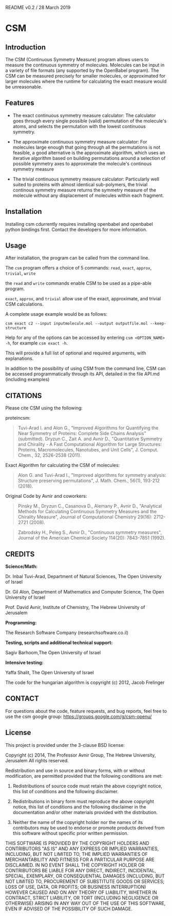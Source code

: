 README v0.2 / 28 March 2019

# CSM

## Introduction

The CSM (Continuous Symmetry Measure) program allows users to measure the continuous symmetry of molecules.
Molecules can be input in a variety of file formats (any supported by the OpenBabel program). The CSM can be measured
precisely for smaller molecules, or approximated for larger molecules where the runtime for calculating 
the exact measure would be unreasonable.

## Features

* The exact continuous symmetry measure calculator: The calculator goes through every single possible (valid) permutation
 of the molecule's atoms, and selects the permutation with the lowest continuous symmetry.
 
 * The approximate continuous symmetry measure calculator: For molecules large enough that going through all the permutations
 is not feasible, a good alternative is the approximate algorithm, which uses an iterative algorithm based on building
 permutations around a selection of possible symmetry axes to approximate the molecule's continous symmetry measure
 
 * The trivial continuous symmetry measure calculator: Particularly well suited to proteins with almost identical sub-polymers,
 the trivial continous symmetry measure returns the symmetry measure of the molecule without any displacement of molecules within
 each fragment.

## Installation

Installing csm cdurrently requires installing openbabel and openbabel python bindings first.
Contact the developers for more information.

## Usage

After installation, the program can be called from the command line. 

The `csm` program offers a choice of 5 commands: `read`, `exact`, `approx`,
`trivial`, `write`

the `read` and `write` commands enable CSM to be used as a pipe-able program.

`exact`, `approx`, and `trivial` allow use of the exact, approximate, and trivial CSM calculations.

A complete usage example would be as follows:

`csm exact c2 --input inputmolecule.mol --output outputfile.mol --keep-structure`

Help for any of the options can be accessed by entering `csm <OPTION_NAME> -h`, for example `csm exact -h`.

This will provide a full list of optional and required arguments, with explanations.

In addition to the possibility of using CSM from the command line, CSM can be accessed programmatically through its API, 
detailed in the file API.md (including examples)



## CITATIONS 

Please cite CSM using the following:

proteincsm:

> Tuvi-Arad I. and Alon G., "Improved Algorithms for Quantifying the Near Symmetry of Proteins: Complete Side Chains Analysis" (submitted). 
> Dryzun C., Zait A. and Avnir D., "Quantitative Symmetry and Chirality - A Fast Computational Algorithm for Large Structures: Proteins, Macromolecules, Nanotubes, and Unit Cells", J. Comput. Chem., 32, 2526-2538 (2011). 


Exact Algorithm for calculating the CSM of molecules:

> Alon G. and Tuvi-Arad I., "Improved algorithms for symmetry analysis: Structure preserving permutations", J. Math. Chem., 56(1), 193-212 (2018).

Original Code by Avnir and coworkers:

> Pinsky M., Dryzun C., Casanova D., Alemany P., Avnir D., "Analytical Methods for Calculating Continuous Symmetry Measures and the Chirality Measure", Journal of Computational Chemistry 29(16): 2712-2721 (2008).

> Zabrodsky H., Peleg S., Avnir D., "Continuous symmetry measures", Journal of the American Chemical Society 114(20): 7843-7851 (1992).



## CREDITS

**Science/Math:**

Dr. Inbal Tuvi-Arad, Department of Natural Sciences, The Open University of Israel

Dr. Gil Alon, Department of Mathematics and Computer Science, The Open University of Israel

Prof. David Avnir, Institute of Chemistry, The Hebrew University of Jerusalem

**Programming:**

The Research Software Company (researchsoftware.co.il)

**Testing, scripts and additional technical support:**

Sagiv Barhoom,The Open University of Israel

**Intensive testing:**

Yaffa Shalit, The Open University of Israel

The code for the hungarian algorithm is copyright (c) 2012, Jacob Frelinger


## CONTACT

For questions about the code, feature requests, and bug reports, feel free to use the csm google group: https://groups.google.com/g/csm-openu/


## License

This project is provided under the 3-clause BSD license:

Copyright (c) 2014, The Professor Avnir Group, The Hebrew University, Jerusalem
All rights reserved.

Redistribution and use in source and binary forms, with or without modification, are permitted provided that the following conditions are met:

1. Redistributions of source code must retain the above copyright notice, this list of conditions and the following disclaimer.

2. Redistributions in binary form must reproduce the above copyright notice, this list of conditions and the following disclaimer in the documentation and/or other materials provided with the distribution.

3. Neither the name of the copyright holder nor the names of its contributors may be used to endorse or promote products derived from this software without specific prior written permission.

THIS SOFTWARE IS PROVIDED BY THE COPYRIGHT HOLDERS AND CONTRIBUTORS "AS IS" AND ANY EXPRESS OR IMPLIED WARRANTIES, INCLUDING, BUT NOT LIMITED TO, 
THE IMPLIED WARRANTIES OF MERCHANTABILITY AND FITNESS FOR A PARTICULAR PURPOSE ARE DISCLAIMED. IN NO EVENT SHALL THE COPYRIGHT HOLDER OR CONTRIBUTORS BE LIABLE FOR ANY 
DIRECT, INDIRECT, INCIDENTAL, SPECIAL, EXEMPLARY, OR CONSEQUENTIAL DAMAGES 
(INCLUDING, BUT NOT LIMITED TO, PROCUREMENT OF SUBSTITUTE GOODS OR SERVICES; LOSS OF USE, DATA, OR PROFITS; OR BUSINESS INTERRUPTION) HOWEVER CAUSED AND ON ANY THEORY OF LIABILITY, 
WHETHER IN CONTRACT, STRICT LIABILITY, OR TORT (INCLUDING NEGLIGENCE OR OTHERWISE) ARISING IN ANY WAY OUT OF THE USE OF THIS SOFTWARE, EVEN IF ADVISED OF THE POSSIBILITY OF SUCH DAMAGE.